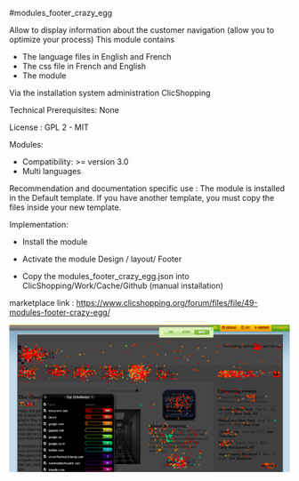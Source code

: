 #modules_footer_crazy_egg

Allow to display information about the customer navigation (allow you to optimize your process)
This module contains

- The language files in English and French
- The css file in French and English
- The module
  
Via the installation system administration ClicShopping

Technical Prerequisites: None

License : GPL 2 - MIT

Modules:

- Compatibility: >= version 3.0
- Multi languages

Recommendation and documentation specific use :
The module is installed in the Default template.
If you have another template, you must copy the files inside your new template.


Implementation:

- Install the module 
- Activate the module Design / layout/ Footer

- Copy the modules_footer_crazy_egg.json into ClicShopping/Work/Cache/Github (manual installation)


marketplace link : https://www.clicshopping.org/forum/files/file/49-modules-footer-crazy-egg/

![image](https://github.com/ClicShoppingOfficialModulesV3/modules_footer_crazy_egg/blob/master/ModuleInfosJson/image.png)
